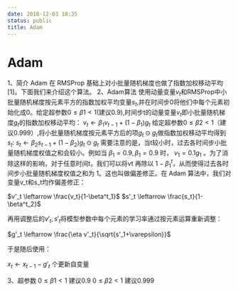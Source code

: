 ```yaml
---
date: 2018-12-03 18:35
status: public
title: Adam
---
```


# Adam
1、简介
Adam 在 RMSProp 基础上对小批量随机梯度也做了指数加权移动平均 [1]。下面我们来介绍这个算法。
2、Adam算法
使用动量变量$v_t$和RMSProp中小批量随机梯度按元素平方的指数加权平均变量$s_t$,并在时间步0将他们中每个元素初始化成0。给定超参数$0\leq \beta 1 <1$(建议0.9),时间步t的动量变量$v_t$即小批量随机梯度$g_t$的指数加权移动平均：
$v_t \leftarrow \beta_1 v_{t-1} + (1-\beta_1) g_t$
给定超参数$0\leq \beta 2 <1$（建议0.999）,将小批量随机梯度按元素平方后的项$g_t⊙ g_t$做指数加权移动平均得到$s_t$:
$s_t \leftarrow \beta_2 s_{t-1}+(1-\beta_2)g_t ⊙ g_t$
需要注意的是，当t较小时，过去各时间步小批量随机梯度权值之和会较小。例如当  $\beta_1=0.9,\beta_1=0.9$  时， $v_1=0.1g_1$ 。为了消除这样的影响，对于任意时间t，我们可以将vt 再除以  $1−\beta^t_1$，从而使得过去各时间步小批量随机梯度权值之和为 1。这也叫做偏差修正。在 Adam 算法中，我们对变量v_t和s_t均作偏差修正：

$v'_t \leftarrow \frac{v_t}{1-\beta^t_1}$
$s'_t \leftarrow \frac{s_t}{1-\beta^t_2}$

再用调整后的$v'_t,s'_t$将模型参数中每个元素的学习率通过按元素运算重新调整：

$g'_t \leftarrow \frac{\eta v'_t}{\sqrt{s'_1+\varepsilon}}$

于是随后使用：

$x_t \leftarrow x_{t-1}-g'_t$ 个更新自变量

3、超参数
$0\leq \beta 1 <1$ 建议0.9
$0\leq \beta 2 <1$ 建议0.999